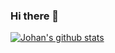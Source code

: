 ### Hi there 👋

<!--
**jtovarto/jtovarto** is a ✨ _special_ ✨ repository because its `README.md` (this file) appears on your GitHub profile.

Here are some ideas to get you started:

- 🔭 I’m currently working on ...
- 🌱 I’m currently learning ...
- 👯 I’m looking to collaborate on ...
- 🤔 I’m looking for help with ...
- 💬 Ask me about ...
- 📫 How to reach me: ...
- 😄 Pronouns: ...
- ⚡ Fun fact: ...
-->

[![Johan's github stats](https://github-readme-stats.vercel.app/api?username=jtovarto&show_icons=true&theme=merko&hide=["contribs","issues"])](https://github.com/jtovarto)
